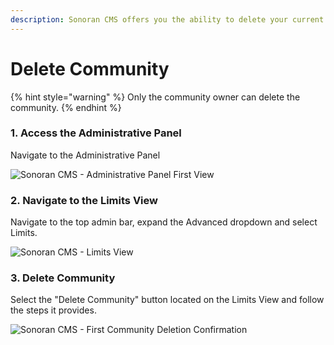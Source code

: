 ```yaml
---
description: Sonoran CMS offers you the ability to delete your current CMS community.
---
```


# Delete Community

{% hint style="warning" %}
Only the community owner can delete the community.
{% endhint %}

### 1. Access the Administrative Panel

Navigate to the Administrative Panel

![Sonoran CMS - Administrative Panel First View](../../.gitbook/assets/brave\_TvQsXT4SFv.png)

### 2. Navigate to the Limits View

Navigate to the top admin bar, expand the Advanced dropdown and select Limits.

![Sonoran CMS - Limits View](../../.gitbook/assets/brave\_sK5mLLLqvL.png)

### 3. Delete Community

Select the "Delete Community" button located on the Limits View and follow the steps it provides.

![Sonoran CMS - First Community Deletion Confirmation](../../.gitbook/assets/brave\_ZND26GH9FX.png)

